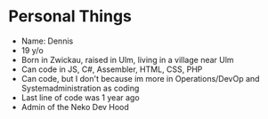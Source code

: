 # Personal Things

* Name: Dennis
* 19 y/o
* Born in Zwickau, raised in Ulm, living in a village near Ulm
* Can code in JS, C#, Assembler, HTML, CSS, PHP
* Can code, but I don't because im more in Operations/DevOp and Systemadministration as coding
* Last line of code was 1 year ago
* Admin of the Neko Dev Hood
